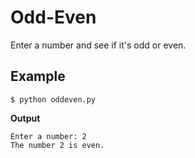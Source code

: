 # Odd-Even
Enter a number and see if it's odd or even.

## Example
```$ python oddeven.py```

**Output**
```
Enter a number: 2
The number 2 is even.
```
